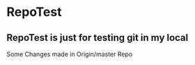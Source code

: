 # RepoTest
RepoTest is just for testing git in my local
--------------------------------------------
Some Changes made in Origin/master Repo
